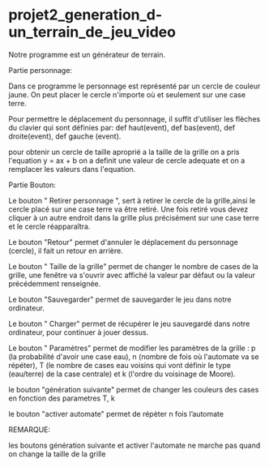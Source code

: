 # projet2_generation_d-un_terrain_de_jeu_video
Notre programme est un générateur de terrain.

Partie personnage:

Dans ce programme le personnage est représenté par un cercle de couleur jaune. On peut placer le cercle n'importe où et seulement sur une case terre.

Pour permettre le déplacement du personnage, il suffit d'utiliser les flèches du clavier qui sont définies par: def haut(event), def bas(event), def droite(event), def gauche (event).

pour obtenir un cercle de taille aproprié a la taille de la grille on a pris l'equation y = ax + b on a definit une valeur de cercle adequate et on a remplacer les valeurs dans l'equation.

Partie Bouton:

Le bouton " Retirer personnage ", sert à retirer le cercle de la grille,ainsi le cercle placé sur une case terre va être retiré. Une fois retiré vous devez cliquer à un autre endroit dans la grille plus précisément sur une case terre et le cercle réapparaîtra. 

Le bouton "Retour" permet d'annuler le déplacement du personnage (cercle), il fait un retour en arrière.

Le bouton " Taille de la grille" permet de changer le nombre de cases de la grille,  une fenêtre va s'ouvrir avec affiché la valeur par défaut ou la valeur précédemment renseignée.

Le bouton "Sauvegarder" permet de sauvegarder le jeu dans notre ordinateur.

Le bouton " Charger" permet de récupérer le jeu sauvegardé dans notre ordinateur, pour continuer à jouer dessus.

Le bouton " Paramètres" permet de modifier les paramètres de la grille : p (la probabilité d'avoir une case eau), n (nombre de fois où l'automate va se répéter), T (le nombre de cases eau voisins qui vont définir le type (eau/terre) de la case centrale) et k (l'ordre du voisinage de Moore).

le bouton "génération suivante" permet de changer les couleurs des cases en fonction des parametres T, k 

le bouton "activer automate" permet de répèter n fois l’automate

REMARQUE:

les boutons génération suivante et activer l'automate ne marche pas quand on change la taille de la grille